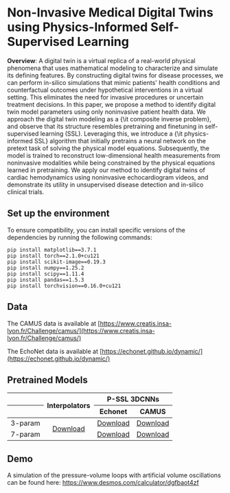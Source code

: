 # Non-Invasive Medical Digital Twins using Physics-Informed Self-Supervised Learning

**Overview**: A digital twin is a virtual replica of a real-world physical phenomena that uses mathematical modeling to characterize and simulate its defining features. By constructing digital twins for disease processes, we can perform in-silico simulations that mimic patients' health conditions and counterfactual outcomes under hypothetical interventions in a virtual setting. This eliminates the need for invasive procedures or uncertain treatment decisions. In this paper, we propose a method to identify digital twin model parameters using only noninvasive patient health data. We approach the digital twin modeling as a {\it composite inverse problem}, and observe that its structure resembles pretraining and finetuning in self-supervised learning (SSL). Leveraging this, we introduce a {\it physics-informed SSL} algorithm that initially pretrains a neural network on the pretext task of solving the physical model equations. Subsequently, the model is trained to reconstruct low-dimensional health measurements from noninvasive modalities while being constrained by the physical equations learned in pretraining. We apply our method to identify digital twins of cardiac hemodynamics using noninvasive echocardiogram videos, and demonstrate its utility in unsupervised disease detection and in-silico clinical trials.

## Set up the environment

To ensure compatibility, you can install specific versions of the dependencies by running the following commands:

```shell
pip install matplotlib==3.7.1
pip install torch==2.1.0+cu121
pip install scikit-image==0.19.3
pip install numpy==1.25.2
pip install scipy==1.11.4
pip install pandas==1.5.3
pip install torchvision==0.16.0+cu121
```

## Data
The CAMUS data is available at [https://www.creatis.insa-lyon.fr/Challenge/camus/](https://www.creatis.insa-lyon.fr/Challenge/camus/)

The EchoNet data is available at [https://echonet.github.io/dynamic/](https://echonet.github.io/dynamic/)

## Pretrained Models

<table>
<thead>
  <tr>
    <th align="center"></th>
    <th align="center" style="text-align:center" rowspan="2">Interpolators</th>
    <th align="center" style="text-align:center" colspan="2">P-SSL 3DCNNs</th>
  </tr>
  <tr>
    <th align="center"></th>
    <th align="center" style="text-align:center">Echonet</th>
    <th align="center" style="text-align:center">CAMUS</th>
  </tr>
</thead>
<tbody>
  <tr>
    <td align="center">3-param</td>
    <td align="center" rowspan="2"><a href="link_to_3_param_interpolator">Download</a></td>
    <td align="center"><a href="link_to_3_param_echonet">Download</a></td>
    <td align="center"><a href="link_to_3_param_camus">Download</a></td>
  </tr>
  <tr>
    <td align="center">7-param</td>
    <td align="center"><a href="link_to_7_param_echonet">Download</a></td>
    <td align="center"><a href="link_to_7_param_camus">Download</a></td>
  </tr>
</tbody>
</table>

</table>


## Demo
A simulation of the pressure-volume loops with artificial volume oscillations can be found here: https://www.desmos.com/calculator/dgfbaot4zf

